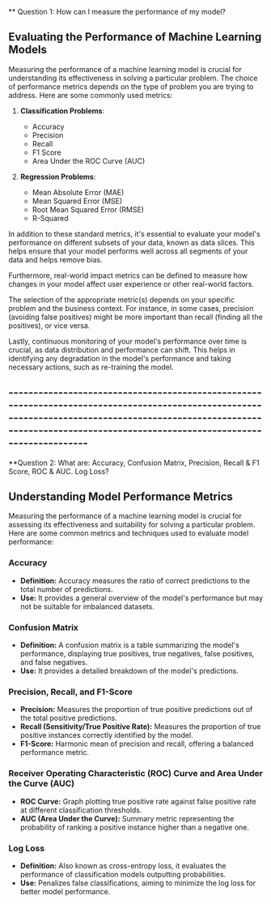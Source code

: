 ** Question 1: How can I measure the performance of my model?
## Evaluating the Performance of Machine Learning Models

Measuring the performance of a machine learning model is crucial for understanding its effectiveness in solving a particular problem. The choice of performance metrics depends on the type of problem you are trying to address. Here are some commonly used metrics:

1. **Classification Problems**:
   - Accuracy
   - Precision
   - Recall
   - F1 Score
   - Area Under the ROC Curve (AUC)

2. **Regression Problems**:
   - Mean Absolute Error (MAE)
   - Mean Squared Error (MSE)
   - Root Mean Squared Error (RMSE)
   - R-Squared

In addition to these standard metrics, it's essential to evaluate your model's performance on different subsets of your data, known as data slices. This helps ensure that your model performs well across all segments of your data and helps remove bias.

Furthermore, real-world impact metrics can be defined to measure how changes in your model affect user experience or other real-world factors.

The selection of the appropriate metric(s) depends on your specific problem and the business context. For instance, in some cases, precision (avoiding false positives) might be more important than recall (finding all the positives), or vice versa.

Lastly, continuous monitoring of your model's performance over time is crucial, as data distribution and performance can shift. This helps in identifying any degradation in the model's performance and taking necessary actions, such as re-training the model.


## ----------------------------------------------------------------------------------------------------------------------------------------------------------------------------------------------------------------------------

**Question 2: What are: Accuracy, Confusion Matrix, Precision, Recall & F1 Score, ROC & AUC. Log Loss?
## Understanding Model Performance Metrics

Measuring the performance of a machine learning model is crucial for assessing its effectiveness and suitability for solving a particular problem. Here are some common metrics and techniques used to evaluate model performance:

### Accuracy
- **Definition:** Accuracy measures the ratio of correct predictions to the total number of predictions.
- **Use:** It provides a general overview of the model's performance but may not be suitable for imbalanced datasets.

### Confusion Matrix
- **Definition:** A confusion matrix is a table summarizing the model's performance, displaying true positives, true negatives, false positives, and false negatives.
- **Use:** It provides a detailed breakdown of the model's predictions.

### Precision, Recall, and F1-Score
- **Precision:** Measures the proportion of true positive predictions out of the total positive predictions.
- **Recall (Sensitivity/True Positive Rate):** Measures the proportion of true positive instances correctly identified by the model.
- **F1-Score:** Harmonic mean of precision and recall, offering a balanced performance metric.

### Receiver Operating Characteristic (ROC) Curve and Area Under the Curve (AUC)
- **ROC Curve:** Graph plotting true positive rate against false positive rate at different classification thresholds.
- **AUC (Area Under the Curve):** Summary metric representing the probability of ranking a positive instance higher than a negative one.

### Log Loss
- **Definition:** Also known as cross-entropy loss, it evaluates the performance of classification models outputting probabilities.
- **Use:** Penalizes false classifications, aiming to minimize the log loss for better model performance.
